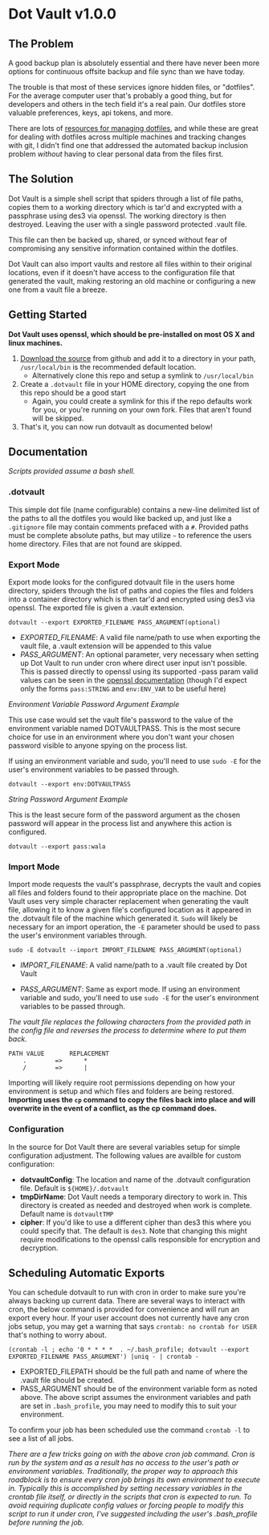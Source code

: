 # Dot Vault v1.0.0

## The Problem

A good backup plan is absolutely essential and there have never been more options for continuous offsite backup and file sync than we have today.

The trouble is that most of these services ignore hidden files, or "dotfiles". For the average computer user that's probably a good thing, but for developers and others in the tech field it's a real pain. Our dotfiles store valuable preferences, keys, api tokens, and more.

There are lots of [resources for managing dotfiles](http://dotfiles.github.io/), and while these are great for dealing with dotfiles across multiple machines and tracking changes with git, I didn't find one that addressed the automated backup inclusion problem *without* having to clear personal data from the files first.

## The Solution

Dot Vault is a simple shell script that spiders through a list of file paths, copies them to a working directory which is tar'd and excrypted with a passphrase using des3 via openssl. The working directory is then destroyed. Leaving the user with a single password protected .vault file.

This file can then be backed up, shared, or synced without fear of compromising any sensitive information contained within the dotfiles.

Dot Vault can also import vaults and restore all files within to their original locations, even if it doesn't have access to the configuration file that generated the vault, making restoring an old machine or configuring a new one from a vault file a breeze.

## Getting Started

**Dot Vault uses openssl, which should be pre-installed on most OS X and linux machines.**

1. [Download the source](https://raw.github.com/MattSurabian/dot-vault/master/dotvault) from github and add it to a directory in your path, `/usr/local/bin` is the recommended default location.
     - Alternatively clone this repo and setup a symlink to `/usr/local/bin`
1. Create a `.dotvault` file in your HOME directory, copying the one from this repo should be a good start
     - Again, you could create a symlink for this if the repo defaults work for you, or you're running on your own fork. Files that aren't found will be skipped.
1. That's it, you can now run dotvault as documented below!

## Documentation

*Scripts provided assume a bash shell.*

### .dotvault

This simple dot file (name configurable) contains a new-line delimited list of the paths to all the dotfiles you would like backed up, and just like a `.gitignore` file may contain comments prefaced with a `#`. Provided paths must be complete absolute paths, but may utilize `~` to reference the users home directory. Files that are not found are skipped.


### Export Mode

Export mode looks for the configured dotvault file in the users home directory, spiders through the list of paths and copies the files and folders into a container directory which is then tar'd and encrypted using des3 via openssl. The exported file is given a .vault extension.

````
dotvault --export EXPORTED_FILENAME PASS_ARGUMENT(optional)
`````

- *EXPORTED_FILENAME*: A valid file name/path to use when exporting the vault file, a .vault extension will be appended to this value
- *PASS_ARGUMENT*: An optional parameter, very necessary when setting up Dot Vault to run under cron where direct user input isn't possible. This is passed directly to openssl using its supported -pass param valid values can be seen in the [openssl documentation](http://www.openssl.org/docs/apps/openssl.html#PASS_PHRASE_ARGUMENTS) (though I'd expect only the forms `pass:STRING` and `env:ENV_VAR` to be useful here)

*Environment Variable Password Argument Example*

This use case would set the vault file's password to the value of the environment variable named DOTVAULTPASS. This is the most secure choice for use in an environment where you don't want your chosen password visible to anyone spying on the process list.

If using an environment variable and sudo, you'll need to use `sudo -E` for the user's environment variables to be passed through.

````
dotvault --export env:DOTVAULTPASS
````

*String Password Argument Example*

This is the least secure form of the password argument as the chosen password will appear in the process list and anywhere this action is configured.

````
dotvault --export pass:wala
````

### Import Mode
Import mode requests the vault's passphrase, decrypts the vault and copies all files and folders found to their appropriate place on the machine. Dot Vault uses very simple character replacement when generating the vault file, allowing it to know a given file's configured location as it appeared in the .dotvault file of the machine which generated it. `Sudo` will likely be necessary for an import operation, the `-E` parameter should be used to pass the user's environment variables through.

````
sudo -E dotvault --import IMPORT_FILENAME PASS_ARGUMENT(optional)
````

- *IMPORT_FILENAME*: A valid name/path to a .vault file created by Dot Vault

- *PASS_ARGUMENT*: Same as export mode. If using an environment variable and sudo, you'll need to use `sudo -E` for the user's environment variables to be passed through.


*The vault file replaces the following characters from the provided path in the config file and reverses the process to determine where to put them back.*

```
PATH VALUE       REPLACEMENT
    .        =>      *
    /	     =>      |
```
Importing will likely require root permissions depending on how your environment is setup and which files and folders are being restored. **Importing uses the `cp` command to copy the files back into place and will overwrite in the event of a conflict, as the cp command does.**

### Configuration

In the source for Dot Vault there are several variables setup for simple configuration adjustment. The following values are availble for custom configuration:

 - **dotvaultConfig**: The location and name of the .dotvault configuration file. Default is `${HOME}/.dotvault`
 - **tmpDirName**: Dot Vault needs a temporary directory to work in. This directory is created as needed and destroyed when work is complete. Default name is `dotvaultTMP`
 - **cipher**: If you'd like to use a different cipher than des3 this where you could specify that. The default is `des3`. Note that changing this might require modifications to the openssl calls responsible for encryption and decryption.

## Scheduling Automatic Exports
You can schedule dotvault to run with cron in order to make sure you're always backing up current data. There are several ways to interact with cron, the below command is provided for convenience and will run an export every hour. If your user account does not currently have any cron jobs setup, you may get a warning that says `crontab: no crontab for USER` that's nothing to worry about. 

```
(crontab -l ; echo '0 * * * *  . ~/.bash_profile; dotvault --export EXPORTED_FILENAME PASS_ARGUMENT') |uniq - | crontab -

```

- EXPORTED_FILEPATH should be the full path and name of where the .vault file should be created.
- PASS_ARGUMENT should be of the environment variable form as noted above. The above script assumes the environment variables and path are set in `.bash_profile`, you may need to modify this to suit your environment.

To confirm your job has been scheduled use the command `crontab -l` to see a list of all jobs.

*There are a few tricks going on with the above cron job command. Cron is run by the system and as a result has no access to the user's path or environment variables. Traditionally, the proper way to approach this roadblock is to ensure every cron job brings its own environment to execute in. Typically this is accomplished by setting necessary variables in the crontab file itself, or directly in the scripts that cron is expected to run. To avoid requiring duplicate config values or forcing people to modify this script to run it under cron, I've suggested including the user's .bash_profile before running the job.*








   